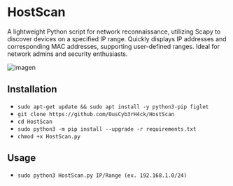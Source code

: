 # HostScan
A lightweight Python script for network reconnaissance, utilizing Scapy to discover devices on a specified IP range. Quickly displays IP addresses and corresponding MAC addresses, supporting user-defined ranges. Ideal for network admins and security enthusiasts.

![imagen](https://github.com/OusCyb3rH4ck/HostScan/assets/158448818/e0d72b92-017d-4313-9543-8bddd29c115e)

## Installation
- `sudo apt-get update && sudo apt install -y python3-pip figlet`
- `git clone https://github.com/OusCyb3rH4ck/HostScan`
- `cd HostScan`
- `sudo python3 -m pip install --upgrade -r requirements.txt`
- `chmod +x HostScan.py`

## Usage
- `sudo python3 HostScan.py IP/Range (ex. 192.168.1.0/24)`
